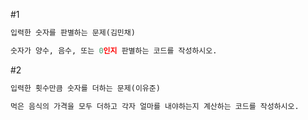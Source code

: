 #1
```py
입력한 숫자를 판별하는 문제(김민채)

숫자가 양수, 음수, 또는 0인지 판별하는 코드를 작성하시오.
```
#2
```py
입력한 횟수만큼 숫자를 더하는 문제(이유준)

먹은 음식의 가격을 모두 더하고 각자 얼마를 내야하는지 계산하는 코드를 작성하시오.
```
